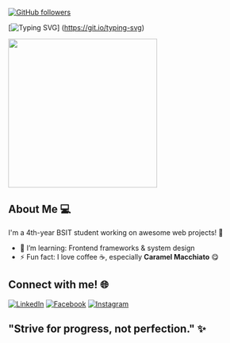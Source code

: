 [![GitHub followers](https://img.shields.io/github/followers/crlorbi?label=Follow&style=social)](https://github.com/crlorbi)

[![Typing SVG](https://readme-typing-svg.herokuapp.com?font=Poppins&size=24&duration=4000&center=true&vCenter=true&width=500&color=4285F4&color=DB4437&color=F4B400&color=0F9D58&lines=Hi+there!+I'm+Carlo)]
(https://git.io/typing-svg)

<img src="https://media.giphy.com/media/1FbU0sArGktaGGDe99/giphy.gif" width="300"/>

## About Me 💻
I'm a 4th-year BSIT student working on awesome web projects! 🚀  

- 🌱 I’m learning: Frontend frameworks & system design
- ⚡ Fun fact: I love coffee ☕, especially **Caramel Macchiato** 😋

## Connect with me! 🌐
[![LinkedIn](https://img.shields.io/badge/-LinkedIn-blue?style=flat&logo=Linkedin&logoColor=white)](https://www.linkedin.com/in/crlorbi/)
[![Facebook](https://img.shields.io/badge/-Facebook-blue?style=flat&logo=Facebook&logoColor=white)](https://facebook.com/crlorbii)
[![Instagram](https://img.shields.io/badge/-Instagram-purple?style=flat&logo=Instagram&logoColor=white)](https://instagram.com/crlorbi)

## "Strive for progress, not perfection." ✨
